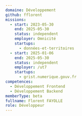 ```yaml
---
domaine: Développement
github: fflorent
missions:
  - start: 2023-05-30
    end: 2025-05-30
    status: independent
    employer: Omnicité
    startups:
      - données-et-territoires
  - start: 2025-01-06
    end: 2025-05-30
    status: independent
    employer: /ut7
    startups:
      - grist.numerique.gouv.fr
competences:
  - Développement Frontend
  - Développement Backend
memberType: beta
fullname: Florent FAYOLLE
role: Développeur
---
```

